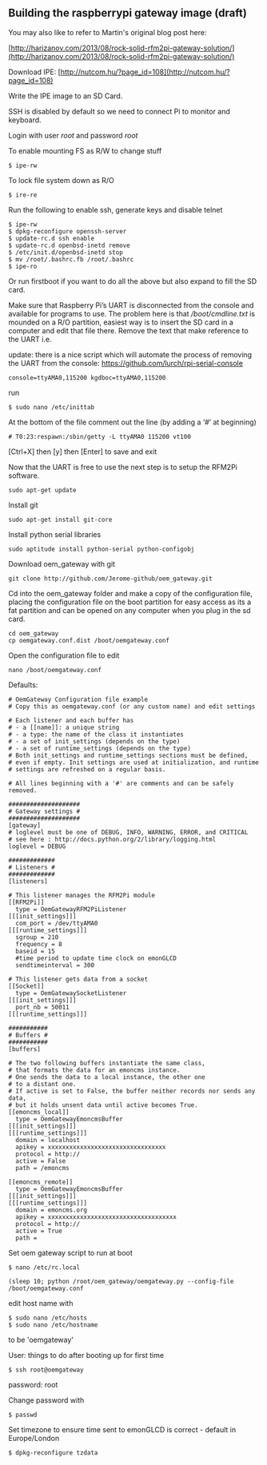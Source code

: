 ## Building the raspberrypi gateway image (draft)

You may also like to refer to Martin's original blog post here:

[http://harizanov.com/2013/08/rock-solid-rfm2pi-gateway-solution/](http://harizanov.com/2013/08/rock-solid-rfm2pi-gateway-solution/)

Download IPE: [http://nutcom.hu/?page_id=108](http://nutcom.hu/?page_id=108)

Write the IPE image to an SD Card.

SSH is disabled by default so we need to connect Pi to monitor and keyboard. 

Login with user *root* and password *root*

To enable mounting FS as R/W to change stuff

    $ ipe-rw 

To lock file system down as R/O

    $ ire-re 

Run the following to enable ssh, generate keys and disable telnet

    $ ipe-rw
    $ dpkg-reconfigure openssh-server
    $ update-rc.d ssh enable
    $ update-rc.d openbsd-inetd remove
    $ /etc/init.d/openbsd-inetd stop
    $ mv /root/.bashrc.fb /root/.bashrc
    $ ipe-ro

Or run firstboot if you want to do all the above but also expand to fill the SD card.

Make sure that Raspberry Pi’s UART is disconnected from the console and available for programs to use. The problem here is that */boot/cmdline.txt* is mounded on a R/O partition, easiest way is to insert the SD card in a computer and edit that file there. Remove the text that make reference to the UART i.e.

update: there is a nice script which will automate the process of removing the UART from the console: https://github.com/lurch/rpi-serial-console

    console=ttyAMA0,115200 kgdboc=ttyAMA0,115200

run

    $ sudo nano /etc/inittab

At the bottom of the file comment out the line (by adding a ‘#’ at beginning)

    # T0:23:respawn:/sbin/getty -L ttyAMA0 115200 vt100
    
[Ctrl+X] then [y] then [Enter] to save and exit

Now that the UART is free to use the next step is to setup the RFM2Pi software.

    sudo apt-get update

Install git

    sudo apt-get install git-core

Install python serial libraries
    
    sudo aptitude install python-serial python-configobj
    
Download oem_gateway with git
    
    git clone http://github.com/Jerome-github/oem_gateway.git

Cd into the oem_gateway folder and make a copy of the configuration file, placing the configuration file on the boot partition for easy access as its a fat partition and can be opened on any computer when you plug in the sd card.
    
    cd oem_gateway
    cp oemgateway.conf.dist /boot/oemgateway.conf

Open the configuration file to edit
    
    nano /boot/oemgateway.conf

Defaults:

    # OemGateway Configuration file example
    # Copy this as oemgateway.conf (or any custom name) and edit settings

    # Each listener and each buffer has 
    # - a [[name]]: a unique string
    # - a type: the name of the class it instantiates
    # - a set of init_settings (depends on the type)
    # - a set of runtime_settings (depends on the type)
    # Both init_settings and runtime_settings sections must be defined, 
    # even if empty. Init settings are used at initialization, and runtime
    # settings are refreshed on a regular basis.

    # All lines beginning with a '#' are comments and can be safely removed.

    ####################
    # Gateway settings #
    ####################
    [gateway]
    # loglevel must be one of DEBUG, INFO, WARNING, ERROR, and CRITICAL
    # see here : http://docs.python.org/2/library/logging.html
    loglevel = DEBUG

    #############
    # Listeners #
    #############
    [listeners]

    # This listener manages the RFM2Pi module
    [[RFM2Pi]]
      type = OemGatewayRFM2PiListener
    [[[init_settings]]]
      com_port = /dev/ttyAMA0
    [[[runtime_settings]]]
      sgroup = 210
      frequency = 8
      baseid = 15
      #time period to update time clock on emonGLCD
      sendtimeinterval = 300

    # This listener gets data from a socket
    [[Socket]]
      type = OemGatewaySocketListener
    [[[init_settings]]]
      port_nb = 50011
    [[[runtime_settings]]]

    ###########
    # Buffers #
    ###########
    [buffers]

    # The two following buffers instantiate the same class, 
    # that formats the data for an emoncms instance.
    # One sends the data to a local instance, the other one
    # to a distant one.
    # If active is set to False, the buffer neither records nor sends any data,
    # but it holds unsent data until active becomes True.
    [[emoncms_local]]
      type = OemGatewayEmoncmsBuffer
    [[[init_settings]]]
    [[[runtime_settings]]]
      domain = localhost 
      apikey = xxxxxxxxxxxxxxxxxxxxxxxxxxxxxxxxx
      protocol = http://
      active = False
      path = /emoncms

    [[emoncms_remote]]
      type = OemGatewayEmoncmsBuffer
    [[[init_settings]]]
    [[[runtime_settings]]]
      domain = emoncms.org
      apikey = xxxxxxxxxxxxxxxxxxxxxxxxxxxxxxxxxxxx
      protocol = http://
      active = True
      path =

Set oem gateway script to run at boot

    $ nano /etc/rc.local

    (sleep 10; python /root/oem_gateway/oemgateway.py --config-file /boot/oemgateway.conf

edit host name with

    $ sudo nano /etc/hosts
    $ sudo nano /etc/hostname

to be 'oemgateway'

User: things to do after booting up for first time

    $ ssh root@oemgateway

password: root

Change password with 

    $ passwd

Set timezone to ensure time sent to emonGLCD is correct - default in Europe/London 

    $ dpkg-reconfigure tzdata
